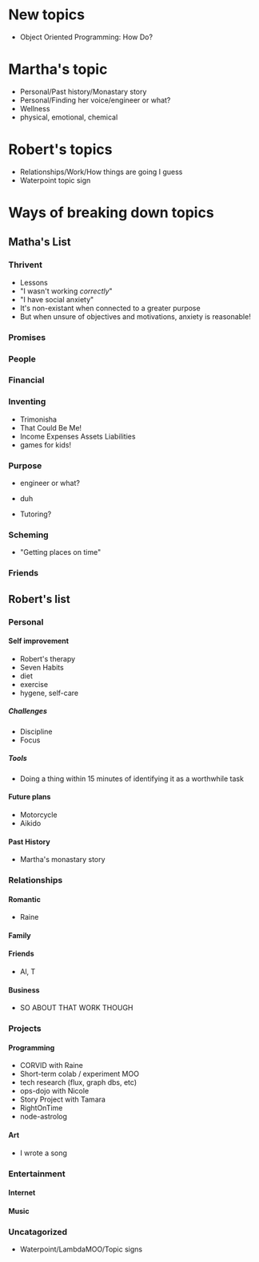 # New topics

- Object Oriented Programming: How Do?

# Martha's topic

- Personal/Past history/Monastary story
- Personal/Finding her voice/engineer or what?
- Wellness
 - physical, emotional, chemical

# Robert's topics

- Relationships/Work/How things are going I guess
- Waterpoint topic sign

# Ways of breaking down topics

## Matha's List

### Thrivent

- Lessons
 - "I wasn't working _correctly_"
 - "I have social anxiety"
  - It's non-existant when connected to a greater purpose
  - But when unsure of objectives and motivations, anxiety is reasonable!


### Promises

### People

### Financial

### Inventing

- Trimonisha
- That Could Be Me!
- Income Expenses Assets Liabilities
 - games for kids!

### Purpose

- engineer or what?
 - duh

- Tutoring?

### Scheming

- "Getting places on time"

### Friends

## Robert's list

### Personal

#### Self improvement

- Robert's therapy
- Seven Habits
- diet
- exercise
- hygene, self-care


##### Challenges

- Discipline
- Focus

##### Tools

- Doing a thing within 15 minutes of identifying it as a worthwhile task

#### Future plans

- Motorcycle
- Aikido

#### Past History

- Martha's monastary story

### Relationships

#### Romantic

- Raine

#### Family

#### Friends

- Al, T

#### Business

- SO ABOUT THAT WORK THOUGH

### Projects

#### Programming

- CORVID with Raine
 - Short-term colab / experiment MOO
 - tech research (flux, graph dbs, etc)
- ops-dojo with Nicole
- Story Project with Tamara
- RightOnTime
- node-astrolog

#### Art

- I wrote a song

### Entertainment

#### Internet

#### Music

### Uncatagorized

- Waterpoint/LambdaMOO/Topic signs

